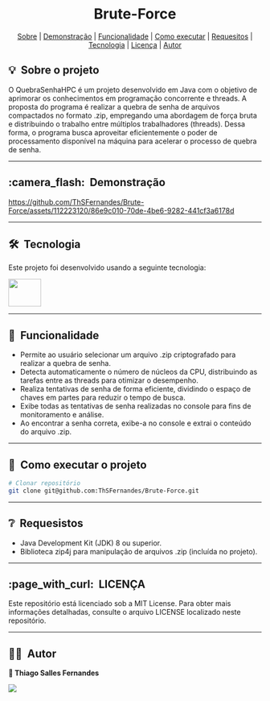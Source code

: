 

<h1 align="center"> Brute-Force </h1>


<div align="center">
	<a href="#about">Sobre</a> |
	<a href="#demo">Demonstração</a> |
	<a href="#functionality">Funcionalidade</a> |
	<a href="#installation">Como executar</a> |
	<a href="#requirements">Requesitos</a> |
	<a href="#technologie">Tecnologia</a> |
	<a href="#licence">Licença</a> |
	<a href="#author">Autor</a>
  
</div>

<h2 id="about">💡&nbsp; Sobre o projeto</h2>
O QuebraSenhaHPC é um projeto desenvolvido em Java com o objetivo de aprimorar os conhecimentos em programação concorrente e threads. A proposta do programa é realizar a quebra de senha de arquivos compactados no formato .zip, empregando uma abordagem de força bruta e distribuindo o trabalho entre múltiplos trabalhadores (threads). Dessa forma, o programa busca aproveitar eficientemente o poder de processamento disponível na máquina para acelerar o processo de quebra de senha.

---
<h2 id="demo">:camera_flash:&nbsp; Demonstração</h2>

https://github.com/ThSFernandes/Brute-Force/assets/112223120/86e9c010-70de-4be6-9282-441cf3a6178d

---
<h2 id="technologie">🛠&nbsp; Tecnologia</h2>
Este projeto foi desenvolvido usando a seguinte tecnologia:

[<img align="center"   height="55" width="65" src="https://cdn.jsdelivr.net/gh/devicons/devicon/icons/java/java-original-wordmark.svg" />](https://www.coursera.org/learn/orientacao-a-objetos-com-java)

---

<h2 id="functionality">📌&nbsp; Funcionalidade</h2>

* Permite ao usuário selecionar um arquivo .zip criptografado para realizar a quebra de senha.
* Detecta automaticamente o número de núcleos da CPU, distribuindo as tarefas entre as threads para otimizar o desempenho.
* Realiza tentativas de senha de forma eficiente, dividindo o espaço de chaves em partes para reduzir o tempo de busca.
* Exibe todas as tentativas de senha realizadas no console para fins de monitoramento e análise.
* Ao encontrar a senha correta, exibe-a no console e extrai o conteúdo do arquivo .zip.

---
<h2 id="installation">🚀&nbsp; Como executar o projeto</h2>

```bash
# Clonar repositório
git clone git@github.com:ThSFernandes/Brute-Force.git
```
---
<h2 id="requirements">❔&nbsp; Requesistos </h2>

* Java Development Kit (JDK) 8 ou superior.
* Biblioteca zip4j para manipulação de arquivos .zip (incluída no projeto).

---
<h2 id="licence">:page_with_curl:&nbsp; LICENÇA</h2>
Este repositório está licenciado sob a MIT License. Para obter mais informações detalhadas, consulte o arquivo LICENSE localizado neste repositório.

---

<h2 id="author">👨‍💻&nbsp; Autor</h2>

<b> 👤 Thiago Salles Fernandes<b>
<div style="display: inline_block">
  <a href="https://www.linkedin.com/in/thiago-salles-33a2b01ab" target="_blank"><img src="https://img.shields.io/badge/-LinkedIn-%230077B5?style=for-the-badge&logo=linkedin&logoColor=white" target="_blank"></a> 



